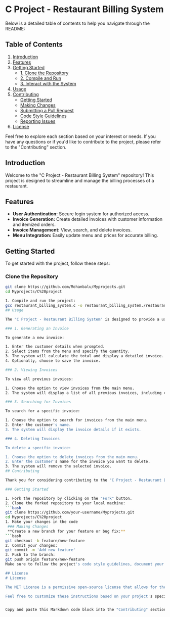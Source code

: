 # C Project - Restaurant Billing System
Below is a detailed table of contents to help you navigate through the README:

## Table of Contents

1. [Introduction](#introduction)
2. [Features](#features)
3. [Getting Started](#getting-started)
    - [1. Clone the Repository](#1-clone-the-repository)
    - [2. Compile and Run](#2-compile-and-run)
    - [3. Interact with the System](#3-interact-with-the-system)
4. [Usage](#usage)
5. [Contributing](#contributing)
    - [Getting Started](#getting-started-1)
    - [Making Changes](#making-changes)
    - [Submitting a Pull Request](#submitting-a-pull-request)
    - [Code Style Guidelines](#code-style-guidelines)
    - [Reporting Issues](#reporting-issues)
6. [License](#license)

Feel free to explore each section based on your interest or needs. If you have any questions or if you'd like to contribute to the project, please refer to the "Contributing" section.
## Introduction
Welcome to the "C Project - Restaurant Billing System" repository! This project is designed to streamline and manage the billing processes of a restaurant.

## Features

- **User Authentication:** Secure login system for authorized access.
- **Invoice Generation:** Create detailed invoices with customer information and itemized orders.
- **Invoice Management:** View, search, and delete invoices.
- **Menu Integration:** Easily update menu and prices for accurate billing.

## Getting Started

To get started with the project, follow these steps:

### Clone the Repository
   ```bash
   git clone https://github.com/Mohanbalu/Myprojects.git
   cd Myprojects/C%20project
   
1. Compile and run the project:
   gcc restaurant_billing_system.c -o restaurant_billing_system./restaurant_billing_system
## Usage

The "C Project - Restaurant Billing System" is designed to provide a user-friendly interface for managing restaurant billing. Follow the instructions below to effectively use the system:

### 1. Generating an Invoice

To generate a new invoice:

1. Enter the customer details when prompted.
2. Select items from the menu and specify the quantity.
3. The system will calculate the total and display a detailed invoice.
4. Optionally, choose to save the invoice.

### 2. Viewing Invoices

To view all previous invoices:

1. Choose the option to view invoices from the main menu.
2. The system will display a list of all previous invoices, including customer details and total amounts.

### 3. Searching for Invoices

To search for a specific invoice:

1. Choose the option to search for invoices from the main menu.
2. Enter the customer's name.
3. The system will display the invoice details if it exists.

### 4. Deleting Invoices

To delete a specific invoice:

1. Choose the option to delete invoices from the main menu.
2. Enter the customer's name for the invoice you want to delete.
3. The system will remove the selected invoice.
## Contributing

Thank you for considering contributing to the "C Project - Restaurant Billing System." Contributions, bug reports, and feature requests are welcome! Please follow these steps to contribute:

### Getting Started

1. Fork the repository by clicking on the "Fork" button.
2. Clone the forked repository to your local machine:
   ```bash
   git clone https://github.com/your-username/Myprojects.git
   cd Myprojects/C%20project
1. Make your changes in the code
    ### Making Changes
    **Create a new branch for your feature or bug fix:**
   ```bash
   git checkout -b feature/new-feature
2. Commit your changes:
   git commit -m 'Add new feature' 
3. Push to the branch:
git push origin feature/new-feature
 Make sure to follow the project's code style guidelines, document your code, and adhere to best practices while making changes. These steps ensure a smooth contribution process and help maintain a high-quality codebase.

## License 
# License

The MIT License is a permissive open-source license that allows for the free use, modification, and distribution of the software.

Feel free to customize these instructions based on your project's specific contribution guidelines.


Copy and paste this Markdown code block into the "Contributing" section of your README file on GitHub. Adjust the content as needed for your specific project.
